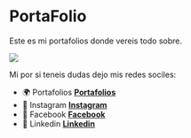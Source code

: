 # PortaFolio
Este es mi portafolios donde vereis todo sobre.

<img src="https://media.giphy.com/media/ckeHl52mNtoq87veET/giphy.gif"/>

Mi por si teneis dudas dejo mis redes sociles:


* :earth_africa: Portafolios **[Portafolios](https://jairosanchez.es/)** 
* :calling: Instagram **[Instagram](https://www.instagram.com/designyou_official/?hl=es)**
* :book: Facebook **[Facebook](https://www.facebook.com/jairosanh)** 
* :blue_heart: Linkedin  **[Linkedin](https://www.linkedin.com/in/jairo-s%C3%A1nchez-64416a12b/)** 
